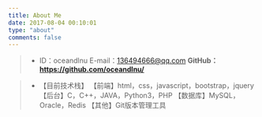 ```yaml
---
title: About Me
date: 2017-08-04 00:10:01
type: "about"
comments: false
---
```


>*	ID：oceandlnu
	E-mail：136494666@qq.com
	__GitHub：https://github.com/oceandlnu/__


>*	【目前技术栈】
	【前端】html，css，javascript，bootstrap，jquery
	【后台】C，C++，JAVA，Python3，PHP
	【数据库】MySQL，Oracle，Redis
	【其他】Git版本管理工具